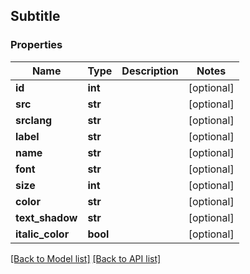 ## Subtitle

### Properties
Name | Type | Description | Notes
------------ | ------------- | ------------- | -------------
**id** | **int** |  | [optional] 
**src** | **str** |  | [optional] 
**srclang** | **str** |  | [optional] 
**label** | **str** |  | [optional] 
**name** | **str** |  | [optional] 
**font** | **str** |  | [optional] 
**size** | **int** |  | [optional] 
**color** | **str** |  | [optional] 
**text_shadow** | **str** |  | [optional] 
**italic_color** | **bool** |  | [optional] 

[[Back to Model list]](#documentation-for-models) [[Back to API list]](#documentation-for-api-endpoints)


